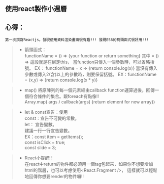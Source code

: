 ## 使用react製作小週曆

## 心得：
    第一次撰寫Reactjs，發現使用資料渲染畫面很有趣!!! 發現ES6的箭頭函式很好用!!!

> + 箭頭函式：    
    functionName = () => {your function or return something}
    其中 = () => 這段就是在綁定this，
    當function只傳入一個參數時，可以省略括號。 EX： functionName = x => {return console.log(x)}
    當沒有傳入參數或傳入2(含)以上的參數時，則要保留括號。 EX：functionName = (x,y) => {return console.log(x * y)}
    
> + map() 將原陣列的每一個元素經由callback function運算過後，回傳一個符合條件的集合。跟foreach有點像!!    
    Array.map( args / callback(args) {return element for new array})
    
> + let & const宣告：使用    
    const：宣告不可變的常數。    
    let： 宣告變數。      
    建議一行一行宣告變數。     
    EX：const item = getItems();     
        const isClick = true;       
        const slide = 3;        
    
    
> + React小提醒!!      
    在react中return的物件都必須用一個tag包起來，如果你不想要增加html的階層，也可以考慮使用<React.Fragment />，
    這樣就可以輕鬆地回傳你想要render的物件囉!!
